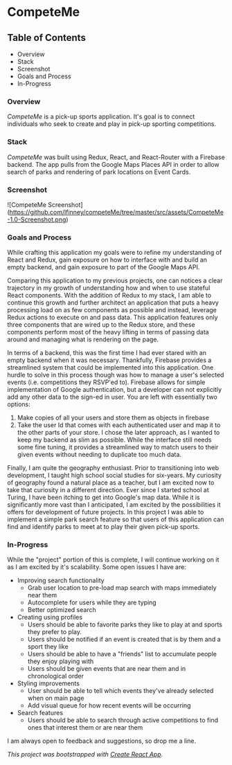 
# CompeteMe

## Table of Contents

- Overview
- Stack
- Screenshot
- Goals and Process
- In-Progress

### Overview

*CompeteMe* is a pick-up sports application. It's goal is to connect individuals who seek to create and play in pick-up sporting competitions.

### Stack

*CompeteMe* was built using Redux, React, and React-Router with a Firebase backend. The app pulls from the Google Maps Places API in order to allow search of parks and rendering of park locations on Event Cards.

### Screenshot

![CompeteMe Screenshot] (https://github.com/lfinney/competeMe/tree/master/src/assets/CompeteMe-1.0-Screenshot.png)

### Goals and Process

While crafting this application my goals were to refine my understanding of React and Redux, gain exposure on how to interface with and build an empty backend, and gain exposure to part of the Google Maps API.

Comparing this application to my previous projects, one can notices a clear trajectory in my growth of understanding how and when to use stateful React components. With the addition of Redux to my stack, I am able to continue this growth and further architect an application that puts a heavy processing load on as few components as possible and instead, leverage Redux actions to execute on and pass data. This application features only three components that are wired up to the Redux store, and these components perform most of the heavy lifting in terms of passing data around and managing what is rendering on the page.

In terms of a backend, this was the first time I had ever stared with an empty backend when it was necessary. Thankfully, Firebase provides a streamlined system that could be implemented into this application. One hurdle to solve in this process though was how to manage a user's selected events (i.e. competitions they RSVP'ed to). Firebase allows for simple implementation of Google authentication, but a developer can not explicitly add any other data to the sign-ed in user. You are left with essentially two options:
1. Make copies of all your users and store them as objects in firebase
2. Take the user Id that comes with each authenticated user and map it to the other parts of your store.
I chose the later approach, as I wanted to keep my backend as slim as possible. While the interface still needs some fine tuning, it provides a streamlined way to match users to their given events without needing to duplicate too much data.

Finally, I am quite the geography enthusiast. Prior to transitioning into web development, I taught high school social studies for six-years. My curiosity of geography found a natural place as a teacher, but I am excited now to take that curiosity in a different direction. Ever since I started school at Turing, I have been itching to get into Google's map data. While it is significantly more vast than I anticipated, I am excited by the possibilities it offers for development of future projects. In this project I was able to implement a simple park search feature so that users of this application can find and identify parks to meet at to play their given pick-up sports.

### In-Progress

While the "project" portion of this is complete, I will continue working on it as I am excited by it's scalability. Some open issues I have are:
- Improving search functionality
  - Grab user location to pre-load map search with maps immediately near them
  - Autocomplete for users while they are typing
  - Better optimized search
- Creating using profiles
  - Users should be able to favorite parks they like to play at and sports they prefer to play.
  - Users should be notified if an event is created that is by them and a sport they like
  - Users should be able to have a "friends" list to accumulate people they enjoy playing with
  - Users should be given events that are near them and in chronological order
- Styling improvements
  - User should be able to tell which events they've already selected when on main page
  - Add visual queue for how recent events will be occurring
- Search features
  - Users should be able to search through active competitions to find ones that interest them or are near them

I am always open to feedback and suggestions, so drop me a line.


_This project was bootstrapped with [Create React App](https://github.com/facebookincubator/create-react-app)._
